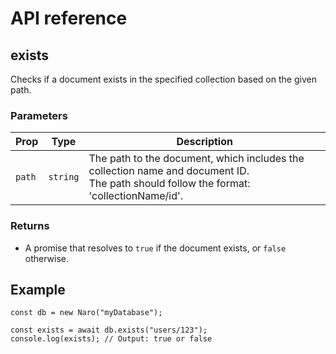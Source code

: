 # API reference

## exists

Checks if a document exists in the specified collection based on the given path.

### Parameters

| Prop   | Type     | Description                                                                                                                                |
|--------|----------|--------------------------------------------------------------------------------------------------------------------------------------------|
| `path` | `string` | The path to the document, which includes the collection name and document ID. <br/>The path should follow the format: 'collectionName/id'. |

### Returns

- A promise that resolves to `true` if the document exists, or `false` otherwise.

## Example

```js{3}
const db = new Naro("myDatabase");

const exists = await db.exists("users/123");
console.log(exists); // Output: true or false
```

